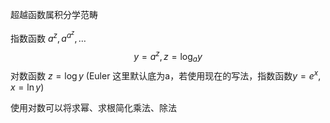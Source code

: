 超越函数属积分学范畴

指数函数 ${a^{z}, a^{a^{z}},\dots}$
$$
y = a^{z}, z = \log_{a}y
$$
对数函数 ${z = \log y}$ (Euler 这里默认底为a，若使用现在的写法，指数函数${y = e^{x}, x = \ln y}$)

使用对数可以将求幂、求根简化乘法、除法

